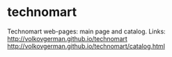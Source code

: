 # technomart
Technomart web-pages: main page and catalog.
Links:
http://volkovgerman.github.io/technomart
http://volkovgerman.github.io/technomart/catalog.html
